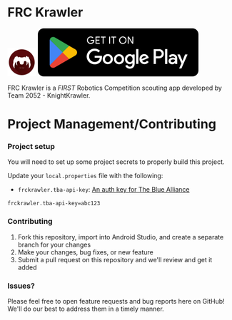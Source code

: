 # FRC Krawler

<img src="https://raw.githubusercontent.com/frc2052/FRC-Krawler/master/art/logoformarketing.jpg" width="64"> [![Google Play](https://github.com/pioug/google-play-badges/blob/main/svg/en.svg)](https://play.google.com/store/apps/details?id=com.team2052.frckrawler&hl=en)

FRC Krawler is a *FIRST* Robotics Competition scouting app developed by Team 2052 - KnightKrawler.

# Project Management/Contributing

### Project setup
You will need to set up some project secrets to properly build this project.

Update your `local.properties` file with the following:

 * `frckrawler.tba-api-key`: [An auth key for The Blue Alliance](https://www.thebluealliance.com/apidocs)

```
frckrawler.tba-api-key=abc123
```
  
### Contributing
  1. Fork this repository, import into Android Studio, and create a separate branch for your changes
  2. Make your changes, bug fixes, or new feature
  3. Submit a pull request on this repository and we'll review and get it added
  
### Issues?
Please feel free to open feature requests and bug reports here on GitHub! We'll do our best to 
address them in a timely manner.



